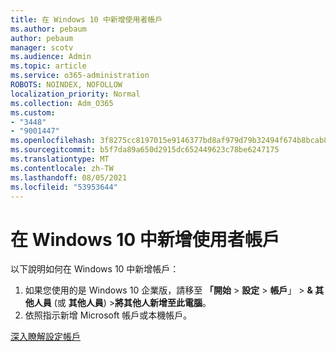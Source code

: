 ```yaml
---
title: 在 Windows 10 中新增使用者帳戶
ms.author: pebaum
author: pebaum
manager: scotv
ms.audience: Admin
ms.topic: article
ms.service: o365-administration
ROBOTS: NOINDEX, NOFOLLOW
localization_priority: Normal
ms.collection: Adm_O365
ms.custom:
- "3448"
- "9001447"
ms.openlocfilehash: 3f8275cc8197015e9146377bd8af979d79b32494f674b8bcab8df310d69e4a14
ms.sourcegitcommit: b5f7da89a650d2915dc652449623c78be6247175
ms.translationtype: MT
ms.contentlocale: zh-TW
ms.lasthandoff: 08/05/2021
ms.locfileid: "53953644"
---
```

# <a name="add-a-user-account-in-windows-10"></a>在 Windows 10 中新增使用者帳戶

以下說明如何在 Windows 10 中新增帳戶：

1. 如果您使用的是 Windows 10 企業版，請移至 **「開始**  >  **設定**  >  **帳戶**」  >  **& 其他人員** (或 **其他人員**) >**將其他人新增至此電腦**。
2. 依照指示新增 Microsoft 帳戶或本機帳戶。

[深入瞭解設定帳戶](https://support.microsoft.com/help/17197/)